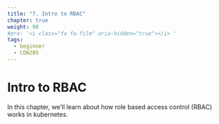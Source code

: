 ```yaml
---
title: "7. Intro to RBAC"
chapter: true
weight: 90
#pre: '<i class="fa fa-film" aria-hidden="true"></i> '
tags:
  - beginner
  - CON205
---
```

# Intro to RBAC

In this chapter, we'll learn about how role based access control (RBAC) works in kubernetes.
